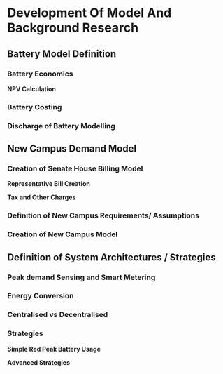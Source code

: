 
# Development Of Model And Background Research

## Battery Model Definition
### Battery Economics

**NPV Calculation**

### Battery Costing
### Discharge of Battery Modelling
## New Campus Demand Model
### Creation of Senate House Billing Model

**Representative Bill Creation**

**Tax and Other Charges**

### Definition of New Campus Requirements/ Assumptions
### Creation of New Campus Model
## Definition of System Architectures / Strategies
### Peak demand Sensing and Smart Metering
### Energy Conversion
### Centralised vs Decentralised
### Strategies

**Simple Red Peak Battery Usage**

**Advanced Strategies**
